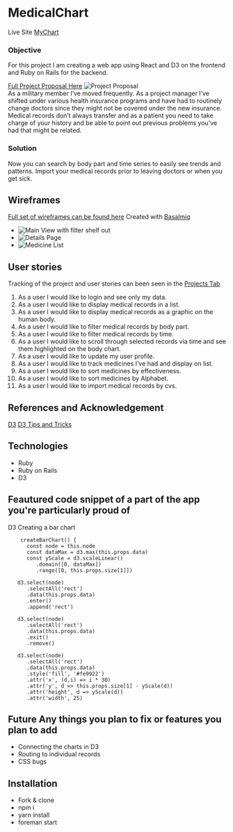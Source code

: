 # MedicalChart
Live Site  [MyChart](https://medapp-mcdonald.herokuapp.com/)


### Objective
For this project I am creating a web app using React and D3 on the frontend and Ruby on Rails for the backend. 

[Full Project Proposal Here](https://github.com/TLukeMcDonald/MedicalChart/blob/master/Assets/Project_Docs/Project_Proposal-Medical_Chart%20.pdf)
![Project Proposal](https://github.com/TLukeMcDonald/MyChart/blob/master/Assets/Project_Docs/Screen%20Shot%202018-01-18%20at%2012.32.59%20PM.png) <br>
As a military member I’ve moved frequently. As a project manager I’ve shifted under various health insurance programs and have had to routinely change doctors since they might not be covered under the new insurance.  Medical records don’t always transfer and as a patient you need to take charge of your history and be able to point out previous problems you’ve had that might be related. 

### Solution
Now you can search by body part and time series to easily see trends and patterns. Import your medical records prior to leaving doctors or when you get sick. 

## Wireframes <br>
 [Full set of wireframes can be found here](https://github.com/TLukeMcDonald/MedicalChart/tree/master/Assets/Wireframes) Created with [Basalmiq](https://balsamiq.cloud/srwjz/p6u5k)
- ![Main View with filter shelf out](https://github.com/TLukeMcDonald/MyChart/blob/master/Assets/Wireframes/Filter.png)
- ![Details Page](https://github.com/TLukeMcDonald/MyChart/blob/master/Assets/Wireframes/Detail%20Record.png)
- ![Medicine List](https://github.com/TLukeMcDonald/MyChart/blob/master/Assets/Wireframes/Medicine%20List.png)

## User stories <br>
Tracking of the project and user stories can been seen in the [Projects Tab](https://github.com/TLukeMcDonald/MedicalChart/projects)
1. As a user I would like to login and see only my data.
1. As a user I would like to display medical records in a list.
1. As a user I would like to display medical records as a graphic on the human body.
1. As a user I would like to filter medical records by body part.
1. As a user I would like to filter medical records by time.
1. As a user I would like to scroll through selected records via time and see them highlighted on the body chart.
1. As a user I would like to update my user profile.
1. As a user I would like to track medicines I’ve had and display on list.
1. As a user I would like to sort medicines by effectiveness.
1. As a user I would like to sort medicines by Alphabet.
1. As a user I would like to import medical records by cvs.

## References and Acknowledgement 
[D3](https://bl.ocks.org/mbostock)
[D3 Tips and Tricks](https://leanpub.com/D3-Tips-and-Tricks)

## Technologies
- Ruby
- Ruby on Rails
- D3


## Feautured code snippet of a part of the app you're particularly proud of
D3 Creating a bar chart
```
    createBarChart() {
      const node = this.node
      const dataMax = d3.max(this.props.data)
      const yScale = d3.scaleLinear()
         .domain([0, dataMax])
         .range([0, this.props.size[1]])

   d3.select(node)
      .selectAll('rect')
      .data(this.props.data)
      .enter()
      .append('rect')

   d3.select(node)
      .selectAll('rect')
      .data(this.props.data)
      .exit()
      .remove()

   d3.select(node)
      .selectAll('rect')
      .data(this.props.data)
      .style('fill', '#fe9922')
      .attr('x', (d,i) => i * 30)
      .attr('y', d => this.props.size[1] - yScale(d))
      .attr('height', d => yScale(d))
      .attr('width', 25)
```

## Future Any things you plan to fix or features you plan to add
- Connecting the charts in D3
- Routing to individual records
- CSS bugs

## Installation <br>
- Fork & clone
- npm i
- yarn install
- foreman start



